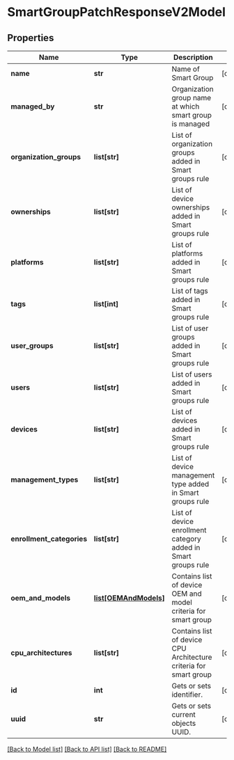 # SmartGroupPatchResponseV2Model

## Properties
Name | Type | Description | Notes
------------ | ------------- | ------------- | -------------
**name** | **str** | Name of Smart Group | [optional] 
**managed_by** | **str** | Organization group name at which smart group is managed | [optional] 
**organization_groups** | **list[str]** | List of organization groups added in Smart groups rule | [optional] 
**ownerships** | **list[str]** | List of device ownerships added in Smart groups rule | [optional] 
**platforms** | **list[str]** | List of platforms added in Smart groups rule | [optional] 
**tags** | **list[int]** | List of tags added in Smart groups rule | [optional] 
**user_groups** | **list[str]** | List of user groups added in Smart groups rule | [optional] 
**users** | **list[str]** | List of users added in Smart groups rule | [optional] 
**devices** | **list[str]** | List of devices added in Smart groups rule | [optional] 
**management_types** | **list[str]** | List of device management type added in Smart groups rule | [optional] 
**enrollment_categories** | **list[str]** | List of device enrollment category added in Smart groups rule | [optional] 
**oem_and_models** | [**list[OEMAndModels]**](OEMAndModels.md) | Contains list of device OEM and model criteria for smart group | [optional] 
**cpu_architectures** | **list[str]** | Contains list of device CPU Architecture criteria for smart group | [optional] 
**id** | **int** | Gets or sets identifier. | [optional] 
**uuid** | **str** | Gets or sets current objects UUID. | [optional] 

[[Back to Model list]](../README.md#documentation-for-models) [[Back to API list]](../README.md#documentation-for-api-endpoints) [[Back to README]](../README.md)


